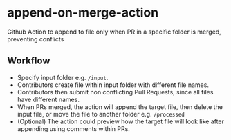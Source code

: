# append-on-merge-action

Github Action to append to file only when PR in a specific folder is merged, preventing conflicts

## Workflow

- Specify input folder e.g. `/input`.
- Contributors create file within input folder with different file names.
- Contributors then submit non conflicting Pull Requests, since all files have different names.
- When PRs merged, the action will append the target file, then delete the input file, or move the file to another folder e.g. `/processed`
- (Optional) The action could preview how the target file will look like after appending using comments within PRs.
